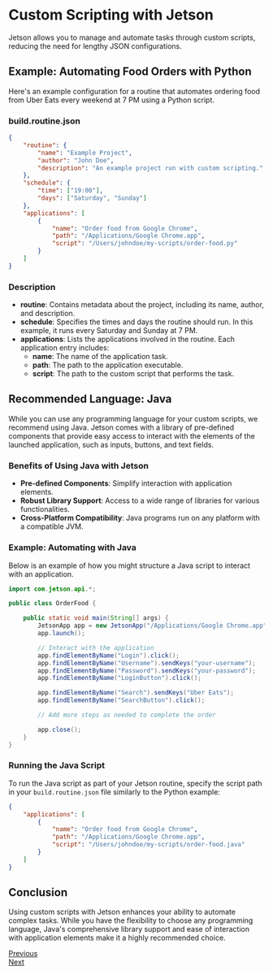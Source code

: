 # Custom Scripting with Jetson

Jetson allows you to manage and automate tasks through custom scripts, reducing the need for lengthy JSON configurations.

## Example: Automating Food Orders with Python

Here's an example configuration for a routine that automates ordering food from Uber Eats every weekend at 7 PM using a Python script.

### build.routine.json

```json
{
    "routine": {
        "name": "Example Project",
        "author": "John Doe",
        "description": "An example project run with custom scripting."
    },
    "schedule": {
        "time": ["19:00"],
        "days": ["Saturday", "Sunday"]
    },
    "applications": [
        {
            "name": "Order food from Google Chrome",
            "path": "/Applications/Google Chrome.app",
            "script": "/Users/johndoe/my-scripts/order-food.py"
        }
    ]
}
```

### Description

- **routine**: Contains metadata about the project, including its name, author, and description.
- **schedule**: Specifies the times and days the routine should run. In this example, it runs every Saturday and Sunday at 7 PM.
- **applications**: Lists the applications involved in the routine. Each application entry includes:
  - **name**: The name of the application task.
  - **path**: The path to the application executable.
  - **script**: The path to the custom script that performs the task.

## Recommended Language: Java

While you can use any programming language for your custom scripts, we recommend using Java. Jetson comes with a library of pre-defined components that provide easy access to interact with the elements of the launched application, such as inputs, buttons, and text fields.

### Benefits of Using Java with Jetson

- **Pre-defined Components**: Simplify interaction with application elements.
- **Robust Library Support**: Access to a wide range of libraries for various functionalities.
- **Cross-Platform Compatibility**: Java programs run on any platform with a compatible JVM.

### Example: Automating with Java

Below is an example of how you might structure a Java script to interact with an application.

```java
import com.jetson.api.*;

public class OrderFood {

    public static void main(String[] args) {
        JetsonApp app = new JetsonApp("/Applications/Google Chrome.app");
        app.launch();

        // Interact with the application
        app.findElementByName("Login").click();
        app.findElementByName("Username").sendKeys("your-username");
        app.findElementByName("Password").sendKeys("your-password");
        app.findElementByName("LoginButton").click();

        app.findElementByName("Search").sendKeys("Uber Eats");
        app.findElementByName("SearchButton").click();

        // Add more steps as needed to complete the order

        app.close();
    }
}
```

### Running the Java Script

To run the Java script as part of your Jetson routine, specify the script path in your `build.routine.json` file similarly to the Python example:

```json
{
    "applications": [
        {
            "name": "Order food from Google Chrome",
            "path": "/Applications/Google Chrome.app",
            "script": "/Users/johndoe/my-scripts/order-food.java"
        }
    ]
}
```

## Conclusion

Using custom scripts with Jetson enhances your ability to automate complex tasks. While you have the flexibility to choose any programming language, Java's comprehensive library support and ease of interaction with application elements make it a highly recommended choice.

[Previous](../core/launching-apps.md)<br>
[Next](getting-app-info.md)